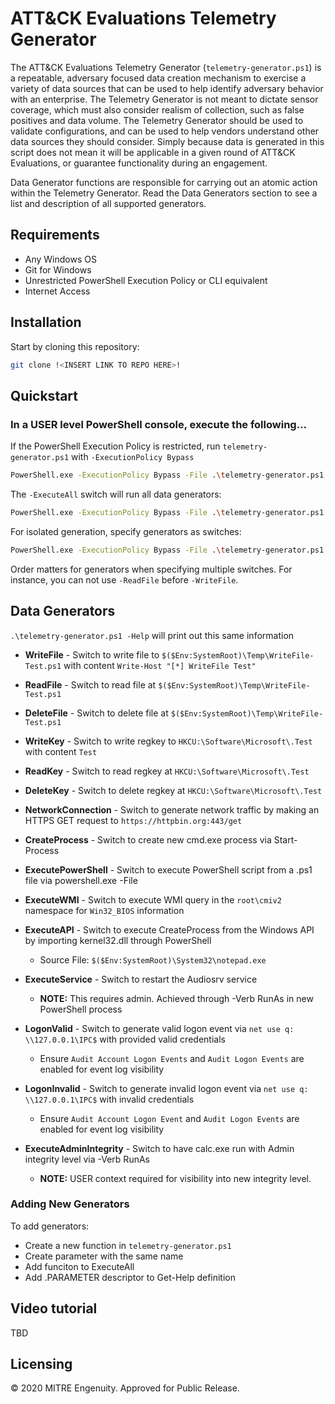 # ATT&CK Evaluations Telemetry Generator

The ATT&CK Evaluations Telemetry Generator (`telemetry-generator.ps1`) is a repeatable, adversary focused data creation mechanism to exercise a variety of data sources that can be used to help identify adversary behavior with an enterprise. The Telemetry Generator is not meant to dictate sensor coverage, which must also consider realism of collection, such as false positives and data volume. The Telemetry Generator should be used to validate configurations, and can be used to help vendors understand other data sources they should consider. Simply because data is generated in this script does not mean it will be applicable in a given round of ATT&CK Evaluations, or guarantee functionality during an engagement.

Data Generator functions are responsible for carrying out an atomic action within the Telemetry Generator. Read the Data Generators section to see a list and description of all supported generators.

## Requirements

* Any Windows OS
* Git for Windows
* Unrestricted PowerShell Execution Policy or CLI equivalent
* Internet Access 

## Installation

Start by cloning this repository:
```Bash
git clone !<INSERT LINK TO REPO HERE>!
```

## Quickstart
### In a USER level PowerShell console, execute the following...

If the PowerShell Execution Policy is restricted, run `telemetry-generator.ps1` with `-ExecutionPolicy Bypass`
```Bash
PowerShell.exe -ExecutionPolicy Bypass -File .\telemetry-generator.ps1
``` 

The `-ExecuteAll` switch will run all data generators:
```Bash
PowerShell.exe -ExecutionPolicy Bypass -File .\telemetry-generator.ps1 -ExecuteAll
```

For isolated generation, specify generators as switches:
```Bash
PowerShell.exe -ExecutionPolicy Bypass -File .\telemetry-generator.ps1 -WriteFile -ReadFile -DeleteFile
```

Order matters for generators when specifying multiple switches. For instance, you can not use `-ReadFile` before `-WriteFile`.


## Data Generators
`.\telemetry-generator.ps1 -Help` will print out this same information

- **WriteFile** - Switch to write file to `$($Env:SystemRoot)\Temp\WriteFile-Test.ps1` with content `Write-Host "[*] WriteFile Test"`

- **ReadFile** - Switch to read file at `$($Env:SystemRoot)\Temp\WriteFile-Test.ps1`

- **DeleteFile** - Switch to delete file at `$($Env:SystemRoot)\Temp\WriteFile-Test.ps1`

- **WriteKey** - Switch to write regkey to `HKCU:\Software\Microsoft\.Test` with content `Test`

- **ReadKey** - Switch to read regkey at `HKCU:\Software\Microsoft\.Test`

- **DeleteKey** - Switch to delete regkey at `HKCU:\Software\Microsoft\.Test`

- **NetworkConnection** - Switch to generate network traffic by making an HTTPS GET request to `https://httpbin.org:443/get`

- **CreateProcess** - Switch to create new cmd.exe process via Start-Process

- **ExecutePowerShell** - Switch to execute PowerShell script from a .ps1 file via powershell.exe -File

- **ExecuteWMI** - Switch to execute WMI query in the `root\cmiv2` namespace for `Win32_BIOS` information

- **ExecuteAPI** - Switch to execute CreateProcess from the Windows API by importing kernel32.dll through PowerShell
   - Source File: `$($Env:SystemRoot)\System32\notepad.exe`

- **ExecuteService** - Switch to restart the Audiosrv service
   - **NOTE:** This requires admin. Achieved through -Verb RunAs in new PowerShell process

- **LogonValid** - Switch to generate valid logon event via `net use q: \\127.0.0.1\IPC$` with provided valid credentials
   - Ensure `Audit Account Logon Events` and `Audit Logon Events` are enabled for event log visibility

- **LogonInvalid** - Switch to generate invalid logon event via `net use q: \\127.0.0.1\IPC$` with invalid credentials
   - Ensure `Audit Account Logon Event` and `Audit Logon Events` are enabled for event log visibility

- **ExecuteAdminIntegrity** - Switch to have calc.exe run with Admin integrity level via -Verb RunAs
   -  **NOTE:** USER context required for visibility into new integrity level.

### Adding New Generators
To add generators:
   - Create a new function in `telemetry-generator.ps1`
   - Create parameter with the same name
   - Add funciton to ExecuteAll
   - Add .PARAMETER descriptor to Get-Help definition

## Video tutorial

TBD

## Licensing

© 2020 MITRE Engenuity. Approved for Public Release.
